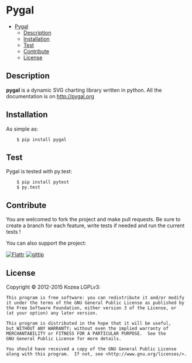 # Pygal


- [Pygal](#pygal)
    - [Description](#description)
    - [Installation](#installation)
    - [Test](#test)
    - [Contribute](#contribute)
    - [License](#license)

## Description

**pygal** is a dynamic SVG charting library written in python.
All the documentation is on http://pygal.org


## Installation

As simple as:

```
    $ pip install pygal
```



## Test

Pygal is tested with py.test:


```
    $ pip install pytest
    $ py.test
```


## Contribute

You are welcomed to fork the project and make pull requests.
Be sure to create a branch for each feature, write tests if needed and run the current tests !


You can also support the project:

[![Flattr](http://api.flattr.com/button/flattr-badge-large.png)](https://flattr.com/submit/auto?user_id=paradoxxx_zero&url=https://github.com/Kozea/pygal&title=Pygal&tags=github&category=software)
[![gittip](http://i.imgur.com/IKcQB2P.png)](https://www.gittip.com/paradoxxxzero/)



## License

Copyright © 2012-2015 Kozea
LGPLv3:

    This program is free software: you can redistribute it and/or modify
    it under the terms of the GNU General Public License as published by
    the Free Software Foundation, either version 3 of the License, or
    (at your option) any later version.

    This program is distributed in the hope that it will be useful,
    but WITHOUT ANY WARRANTY; without even the implied warranty of
    MERCHANTABILITY or FITNESS FOR A PARTICULAR PURPOSE.  See the
    GNU General Public License for more details.

    You should have received a copy of the GNU General Public License
    along with this program.  If not, see <http://www.gnu.org/licenses/>.
